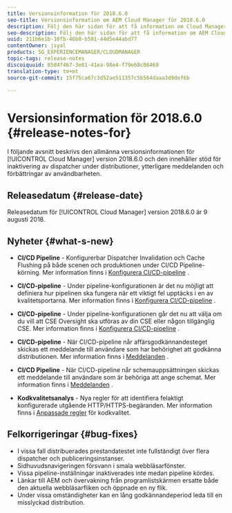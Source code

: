 ```yaml
---
title: Versionsinformation för 2018.6.0
seo-title: Versionsinformation om AEM Cloud Manager för 2018.6.0
description: Följ den här sidan för att få information om Cloud Manager version 2018.6.0.
seo-description: Följ den här sidan för att få information om AEM Cloud Manager version 2018.6.0.
uuid: 211b6e1b-10fb-46b0-b591-44d5e44abd77
contentOwner: jsyal
products: SG_EXPERIENCEMANAGER/CLOUDMANAGER
topic-tags: release-notes
discoiquuid: 8584f467-3e61-41ea-98e4-f79e68c86469
translation-type: tm+mt
source-git-commit: 15f75ca67c3d52ae511357c5b564daaa3d9def6b

---
```



# Versionsinformation för 2018.6.0 {#release-notes-for}

I följande avsnitt beskrivs den allmänna versionsinformationen för [!UICONTROL Cloud Manager] version 2018.6.0 och den innehåller stöd för inaktivering av dispatcher under distributioner, ytterligare meddelanden och förbättringar av användbarheten.

## Releasedatum {#release-date}

Releasedatum för [!UICONTROL Cloud Manager] version 2018.6.0 är 9 augusti 2018.

## Nyheter {#what-s-new}

* **CI/CD Pipeline** - Konfigurerbar Dispatcher Invalidation och Cache Flushing på både scenen och produktionen under CI/CD Pipeline-körning. Mer information finns i [Konfigurera CI/CD-pipeline](configuring-pipeline.md) .

* **CI/CD-pipeline** - Under pipeline-konfigurationen är det nu möjligt att definiera hur pipelinen ska fungera när ett viktigt fel upptäcks i en av kvalitetsportarna. Mer information finns i [Konfigurera CI/CD-pipeline](configuring-pipeline.md) .

* **CI/CD-pipeline** - Under pipeline-konfigurationen går det nu att välja om du vill att CSE Oversight ska utföras av din CSE eller någon tillgänglig CSE. Mer information finns i [Konfigurera CI/CD-pipeline](configuring-pipeline.md) .

* **CI/CD-pipeline** - När CI/CD-pipeline når affärsgodkännandesteget skickas ett meddelande till användare som har behörighet att godkänna distributionen. Mer information finns i [Meddelanden](notifications.md) .

* **CI/CD Pipeline** - När CI/CD-pipeline når schemauppsättningen skickas ett meddelande till användare som är behöriga att ange schemat. Mer information finns i [Meddelanden](notifications.md) .

* **Kodkvalitetsanalys** - Nya regler för att identifiera felaktigt konfigurerade utgående HTTP/HTTPS-begäranden. Mer information finns i [Anpassade regler](custom-code-quality-rules.md) för kodkvalitet.

## Felkorrigeringar {#bug-fixes}

* I vissa fall distribuerades prestandatestet inte fullständigt över flera dispatcher och publiceringsinstanser.
* Sidhuvudsnavigeringen försvann i smala webbläsarfönster.
* Vissa pipeline-inställningar inaktiverades inte medan pipeline kördes.
* Länkar till AEM och övervakning från programlistskärmen ersatte både den aktuella webbläsarfliken och öppnade en ny flik.
* Under vissa omständigheter kan en lång godkännandeperiod leda till en misslyckad distribution.
